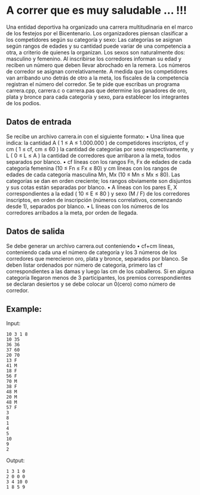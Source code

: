 # A correr que es muy saludable … !!!
Una entidad deportiva ha organizado
una carrera multitudinaria en el marco de
los festejos por el Bicentenario.
Los organizadores piensan clasificar a
los competidores según su categoría y
sexo: Las categorías se asignan según
rangos de edades y su cantidad puede
variar de una competencia a otra, a
criterio de quienes la organizan. Los sexos
son naturalmente dos: masculino y
femenino. Al inscribirse los corredores
informan su edad y reciben un número que
deben llevar abrochado en la remera. Los
números de corredor se asignan
correlativamente.
 A medida que los competidores van
arribando uno detrás de otro a la meta,
los fiscales de la competencia registran el
número del corredor.
Se te pide que escribas un programa
carrera.cpp, carrera.c o carrera.pas
que determine los ganadores de oro, plata
y bronce para cada categoría y sexo, para
establecer los integrantes de los podios. 

## Datos de entrada
Se recibe un archivo carrera.in con
el siguiente formato:
• Una línea que indica: la cantidad A
( 1 ≤ A ≤ 1.000.000 ) de competidores
inscriptos, cf y cm ( 1 ≤ cf, cm ≤ 60 ) la
cantidad de categorías por sexo
respectivamente, y L ( 0 ≤ L ≤ Α ) la
cantidad de corredores que arribaron a la
meta, todos separados por blanco.
• cf líneas con los rangos Fn, Fx de
edades de cada categoría femenina (10 ≤
Fn ≤ Fx ≤ 80) y cm líneas con los rangos
de edades de cada categoría masculina
Mn, Mx (10 ≤ Mn ≤ Mx ≤ 80). Las
categorías se dan en orden creciente; los
rangos obviamente son disjuntos y sus
cotas están separadas por blanco. 
• A líneas con los pares E, X
correspondientes a la edad ( 10 ≤ E ≤ 80 )
y sexo (M / F) de los corredores inscriptos,
en orden de inscripción (números
correlativos, comenzando desde 1),
separados por blanco.
• L líneas con los números de los
corredores arribados a la meta, por orden
de llegada.

## Datos de salida
Se debe generar un archivo
carrera.out conteniendo
• cf+cm líneas, conteniendo cada una el
número de categoría y los 3 números
de los corredores que merecieron oro,
plata y bronce, separados por blanco.
Se deben listar ordenados por número
de categoría, primero las cf
correspondientes a las damas y luego
las cm de los caballeros. Si en alguna
categoría llegaron menos de 3
participantes, los premios
correspondientes se declaran desiertos
y se debe colocar un 0(cero) como
número de corredor. 

## Example:
Input:
```
10 3 1 8
10 35
36 36
37 60
20 70
13 F
41 M
18 F
56 F
70 M
38 F
48 M
20 M
48 M
57 F
3
8
1
4
5
10
9
2 
```
Output:
```
1 3 1 0
2 0 0 0
3 4 10 0
1 8 5 9 
```
